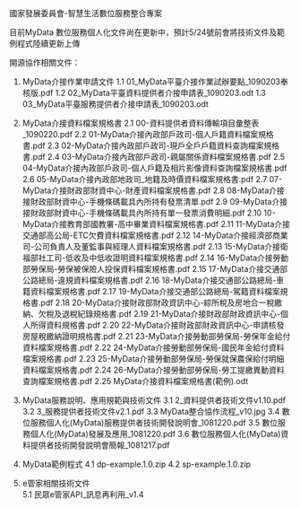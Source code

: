 國家發展委員會-智慧生活數位服務整合專案

目前MyData 數位服務個人化文件尚在更新中，預計5/24號前會將技術文件及範例程式陸續更新上傳

開源協作相關文件：
1. MyData介接作業申請文件
  1.1 01_MyData平臺介接作業試辦要點_1090203奉核版.pdf
  1.2 02_MyData平臺資料提供者介接申請表_1090203.odt
  1.3 03_MyData平臺服務提供者介接申請表_1090203.odt
  
2. MyData介接資料檔案規格書
  2.1 00-資料提供者資料傳輸項目彙整表_1090220.pdf
  2.2 01-MyData介接內政部戶政司-個人戶籍資料檔案規格書.pdf
  2.3 02-MyData介接內政部戶政司-現戶全戶戶籍資料查詢檔案規格書.pdf
  2.4 03-MyData介接內政部戶政司-親屬關係資料檔案規格書.pdf
  2.5 04-MyData介接內政部戶政司-個人戶籍及相片影像資料查詢檔案規格書.pdf
  2.6 05-MyData介接內政部地政司_地籍及時價資料檔案規格書.pdf
  2.7 07-MyData介接財政部財資中心-財產資料檔案規格書.pdf
  2.8 08-MyData介接接財政部財資中心-手機條碼載具內所持有發票清單.pdf
  2.9 09-MyData介接接財政部財資中心-手機條碼載具內所持有單一發票消費明細.pdf
  2.10 10-MyData介接教育部國教署-高中畢業資料檔案規格書.pdf
  2.11 11-MyData介接交通部高公局-ETC欠費資料檔案規格書.pdf
  2.12 14-MyData介接經濟部商業司-公司負責人及董監事與經理人資料檔案規格書.pdf
  2.13 15-MyData介接衛福部社工司-低收及中低收證明資料檔案規格書.pdf
  2.14 16-MyData介接勞動部勞保局-勞保被保險人投保資料檔案規格書.pdf
  2.15 17-MyData介接交通部公路總局-違規資料檔案規格書.pdf
  2.16 18-MyData介接交通部公路總局-車籍資料檔案規格書.pdf
  2.17 19-MyData介接交通部公路總局-駕籍資料檔案規格書.pdf
  2.18 20-MyData介接財政部財政資訊中心-綜所稅及房地合一稅繳納、欠稅及退稅紀錄規格書.pdf
  2.19 21-MyData介接財政部財政資訊中心-個人所得資料規格書.pdf
  2.20 22-MyData介接財政部財政資訊中心-申請核發房屋稅繳納證明規格書.pdf
  2.21 23-MyData介接勞動部勞保局-勞保年金給付資料檔案規格書.pdf
  2.22 24-MyData介接勞動部勞保局-國民年金給付資料檔案規格書.pdf
  2.23 25-MyData介接勞動部勞保局-勞保就保農保給付明細資料檔案規格書.pdf
  2.24 26-MyData介接勞動部勞保局-勞工提繳異動資料查詢檔案規格書.pdf
  2.25 MyData介接資料檔案規格書(範例).odt
  
3. MyData服務說明、應用規範與技術文件
  3.1 2_資料提供者技術文件v1.10.pdf
  3.2 3_服務提供者技術文件v2.1.pdf
  3.3 MyData整合協作流程_v10.jpg
  3.4 數位服務個人化(MyData)服務提供者技術開發說明會_1081220.pdf
  3.5 數位服務個人化(MyData)發展及應用_1081220.pdf
  3.6 數位服務個人化(MyData)資料提供者技術開發說明會簡報_1081217.pdf
  
4. MyData範例程式
  4.1 dp-example.1.0.zip
  4.2 sp-example.1.0.zip

5. e管家相關技術文件   
  5.1 民眾e管家API_訊息再利用_v1.4

